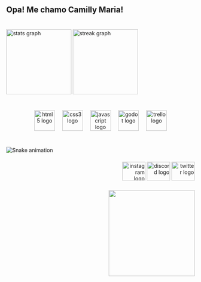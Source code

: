 <h2 align="left">Opa! Me chamo Camilly Maria!</h2>

###

<br clear="both">

<div align="left">
  <img src="https://github-readme-stats.vercel.app/api?username=CamillyMaria&hide_title=false&hide_rank=false&show_icons=true&include_all_commits=true&count_private=true&disable_animations=false&theme=dracula&locale=en&hide_border=true&order=1" height="174" alt="stats graph"  />
  <img src="https://streak-stats.demolab.com?user=CamillyMaria&locale=pt-br&mode=daily&theme=dracula&hide_border=true&border_radius=5&order=3" height="174" alt="streak graph"  />
</div>

###

<br clear="both">

<div align="center">
  <img src="https://cdn.jsdelivr.net/gh/devicons/devicon/icons/html5/html5-plain.svg" height="55" alt="html5 logo"  />
  <img width="12" />
  <img src="https://cdn.jsdelivr.net/gh/devicons/devicon/icons/css3/css3-plain.svg" height="55" alt="css3 logo"  />
  <img width="12" />
  <img src="https://cdn.jsdelivr.net/gh/devicons/devicon/icons/javascript/javascript-plain.svg" height="55" alt="javascript logo"  />
  <img width="12" />
  <img src="https://cdn.jsdelivr.net/gh/devicons/devicon/icons/godot/godot-original.svg" height="55" alt="godot logo"  />
  <img width="12" />
  <img src="https://cdn.jsdelivr.net/gh/devicons/devicon/icons/trello/trello-plain.svg" height="55" alt="trello logo"  />
</div>

###

<br clear="both">

<img src="https://raw.githubusercontent.com/CamillyMaria/CamillyMaria/output/snake.yml" alt="Snake animation" />


###

<div align="right">
  <img src="https://raw.githubusercontent.com/maurodesouza/profile-readme-generator/master/src/assets/icons/social/instagram/default.svg" width="62" height="50" alt="instagram logo"  />
  <img src="https://raw.githubusercontent.com/maurodesouza/profile-readme-generator/master/src/assets/icons/social/discord/default.svg" width="62" height="50" alt="discord logo"  />
  <img src="https://raw.githubusercontent.com/maurodesouza/profile-readme-generator/master/src/assets/icons/social/twitter/default.svg" width="62" height="50" alt="twitter logo"  />
</div>

###

<img align="right" height="230" src="https://avatars.githubusercontent.com/u/139510348?s=400&u=ba17c61e3f71c61bb50665ce7ab6a5ada18a390f&v=4"  />

###
